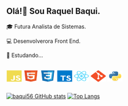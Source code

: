 ## Olá!👋 Sou Raquel Baqui.
🎓 Futura Analista de Sistemas.

💻 Desenvolverora Front End.

📘 Estudando...
<div style="display: inline_block"><br>
  <img align="center" alt="Js" height="30" width="40" src="https://raw.githubusercontent.com/devicons/devicon/master/icons/javascript/javascript-plain.svg">
    <img align="center" alt="HTML" height="30" width="40" src="https://raw.githubusercontent.com/devicons/devicon/master/icons/html5/html5-original.svg">
  <img align="center" alt="CSS" height="30" width="40" src="https://raw.githubusercontent.com/devicons/devicon/master/icons/css3/css3-original.svg">
  <img align="center" alt="Ts" height="30" width="40" src="https://raw.githubusercontent.com/devicons/devicon/master/icons/typescript/typescript-plain.svg">
  <img align="center" alt="React" height="30" width="40" src="https://raw.githubusercontent.com/devicons/devicon/master/icons/react/react-original.svg">
  <img align="center" alt="git" height="30" width="40"
src="https://raw.githubusercontent.com/devicons/devicon/master/icons/git/git-original.svg">   
  <img align="center" alt="Python" height="30" width="40" src="https://raw.githubusercontent.com/devicons/devicon/master/icons/python/python-original.svg">
</div> 

##

[![baqui56 GitHub stats](https://github-readme-stats.vercel.app/api?username=baqui56&count_private=true&show_icons=true&theme=dark)](https://github.com/baqui56/github-readme-stats) [![Top Langs](https://github-readme-stats.vercel.app/api/top-langs/?username=baqui56&theme=dark&layout=compact&)](https://github.com/baqui56/github-readme-stats)

##
